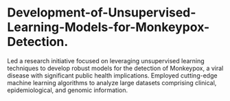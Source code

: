 # Development-of-Unsupervised-Learning-Models-for-Monkeypox-Detection.
Led a research initiative focused on leveraging unsupervised learning techniques to develop robust models for the detection of Monkeypox, a viral disease with significant public health implications. Employed cutting-edge machine learning algorithms to analyze large datasets comprising clinical, epidemiological, and genomic information.
